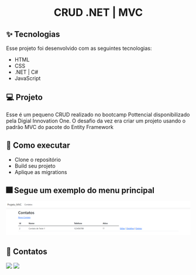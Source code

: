 <h1 align="center"> CRUD .NET | MVC</h1>

## ✨ Tecnologias

Esse projeto foi desenvolvido com as seguintes tecnologias:

- HTML
- CSS
- .NET | C#
- JavaScript

## 💻 Projeto

Esse é um pequeno CRUD realizado no bootcamp Pottencial disponibilizado pela Digial Innovation One. O desafio da vez era criar um projeto usando o padrão MVC do pacote do Entity Framework

## 🚀 Como executar

- Clone o repositório
- Build seu projeto
- Aplique as migrations

## 🎆 Segue um exemplo do menu principal
<p align="center">
  <img src="img/menuPrincipal.png">
</p>

## 📧 Contatos

<div>
  <a href="https://www.linkedin.com/in/wilsonjuniordev/" target="_blank"><img src="https://img.shields.io/badge/LinkedIn-0077B5?style=for-the-badge&logo=linkedin&logoColor=white"    target="_blank"></a>
  <a href="wilson.assis.junior@gmail.com"><img src="https://img.shields.io/badge/Gmail-D14836?style=for-the-badge&logo=gmail&logoColor=white" target="_blank"></a>
</div>

